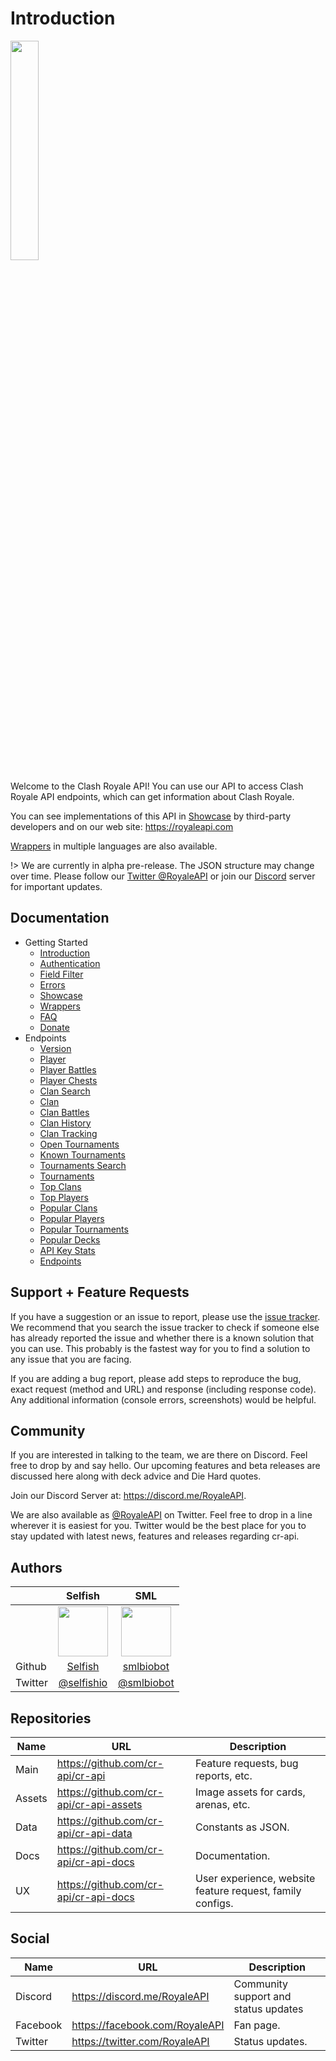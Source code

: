 # Introduction

<img width="30%" height="30%" src="https://raw.githubusercontent.com/cr-api/cr-api-docs/master/docs/img/cr-api-logo-b.png">

Welcome to the Clash Royale API! You can use our API to access Clash Royale API endpoints, which can get information about Clash Royale.

You can see implementations of this API in [Showcase](/showcase) by third-party developers and on our web site: https://royaleapi.com

[Wrappers](/wrappers) in multiple languages are also available.

!> We are currently in alpha pre-release. The JSON structure may change over time. Please follow our [Twitter @RoyaleAPI](https://twitter.com/RoyaleAPI) or join our [Discord](https://discord.me/RoyaleAPI) server for important updates.

## Documentation

- Getting Started
    - [Introduction](/)
    - [Authentication](/authentication)
    - [Field Filter](/field_filter)
    - [Errors](/errors)
    - [Showcase](/showcase)
    - [Wrappers](/wrappers)
    - [FAQ](/faq)
    - [Donate](/donate)
- Endpoints
    - [Version](/endpoints/version)
    - [Player](/endpoints/player)
    - [Player Battles](/endpoints/player_battles)
    - [Player Chests](/endpoints/player_chests)
    - [Clan Search](/endpoints/clan_search)
    - [Clan](/endpoints/clan)
    - [Clan Battles](/endpoints/clan_battles)
    - [Clan History](/endpoints/clan_history)
    - [Clan Tracking](/endpoints/clan_tracking)
    - [Open Tournaments](/endpoints/tournaments_open)
    - [Known Tournaments](/endpoints/tournaments_known)
    - [Tournaments Search](/endpoints/tournaments_search)
    - [Tournaments](/endpoints/tournaments)
    - [Top Clans](/endpoints/top_clans)
    - [Top Players](/endpoints/top_players)
    - [Popular Clans](/endpoints/popular_clans)
    - [Popular Players](/endpoints/popular_players)
    - [Popular Tournaments](/endpoints/popular_tournaments)
    - [Popular Decks](/endpoints/popular_decks)
    - [API Key Stats](/endpoints/auth_stats)
    - [Endpoints](/endpoints/endpoints)

## Support + Feature Requests

If you have a suggestion or an issue to report, please use the [issue tracker](https://github.com/cr-api/cr-api/issues). We recommend that you search the issue tracker to check if someone else has already reported the issue and whether there is a known solution that you can use. This probably is the fastest way for you to find a solution to any issue that you are facing.

If you are adding a bug report, please add steps to reproduce the bug, exact request (method and URL) and response (including response code). Any additional information (console errors, screenshots) would be helpful.

## Community

If you are interested in talking to the team, we are there on Discord. Feel free to drop by and say hello. Our upcoming features and beta releases are discussed here along with deck advice and Die Hard quotes.

Join our Discord Server at: https://discord.me/RoyaleAPI.

We are also available as [@RoyaleAPI](https://twitter.com/RoyaleAPI) on Twitter. Feel free to drop in a line wherever it is easiest for you. Twitter would be the best place for you to stay updated with latest news, features and releases regarding cr-api.

## Authors

&nbsp; | Selfish | SML
--- | :---: | :---: |
&nbsp; | <img src="https://avatars0.githubusercontent.com/u/7327741" height=80> | <img src="https://avatars1.githubusercontent.com/u/25040297" height=80>
Github | [Selfish](https://github.com/selfish) | [smlbiobot](https://github.com/smlbiobot)
Twitter | [@selfishio](https://twitter.com/selfishio) | [@smlbiobot](https://twitter.com/smlbiobot)

## Repositories

Name | URL | Description
--- | --- | ---
Main | https://github.com/cr-api/cr-api | Feature requests, bug reports, etc.
Assets | https://github.com/cr-api/cr-api-assets | Image assets for cards, arenas, etc.
Data | https://github.com/cr-api/cr-api-data | Constants as JSON.
Docs | https://github.com/cr-api/cr-api-docs | Documentation.
UX | https://github.com/cr-api/cr-api-docs | User experience, website feature request, family configs.

## Social

Name | URL | Description
--- | --- | ---
Discord | https://discord.me/RoyaleAPI | Community support and status updates
Facebook | https://facebook.com/RoyaleAPI | Fan page.
Twitter | https://twitter.com/RoyaleAPI | Status updates.

